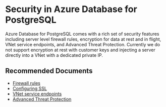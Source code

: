 <properties
	pageTitle="Security in Azure Database for PostgreSQL"
	description="Security in Azure Database for PostgreSQL"
	service="microsoft.dbforpostgresql"
	resource="servers"
	authors="jan-eng"
    ms.author="janeng"
	displayOrder="50"
	selfHelpType="resource"
	supportTopicIds="32639965, 32639967, 32639981, 32640029"
	resourceTags="servers, databases"
	productPesIds="16222"
	cloudEnvironments="public"
	articleId="d71ecddf-9ffc-4968-8e51-d214ed7d9569"
/>

# Security in Azure Database for PostgreSQL

Azure Database for PostgreSQL comes with a rich set of security features including server level firewall rules, encryption for data at rest and in flight, VNet service endpoints, and Advanced Threat Protection. Currently we do not support encryption at rest with customer keys and injecting a server directly into a VNet with a dedicated private IP.

## **Recommended Documents**

* [Firewall rules](https://docs.microsoft.com/azure/postgresql/concepts-firewall-rules)<br>
* [Configuring SSL](https://docs.microsoft.com/azure/postgresql/concepts-ssl-connection-security)<br>
* [VNet service endpoints](https://docs.microsoft.com/azure/postgresql/concepts-data-access-and-security-vnet)<br>
* [Advanced Threat Protection](https://docs.microsoft.com/azure/postgresql/concepts-data-access-and-security-threat-protection)
